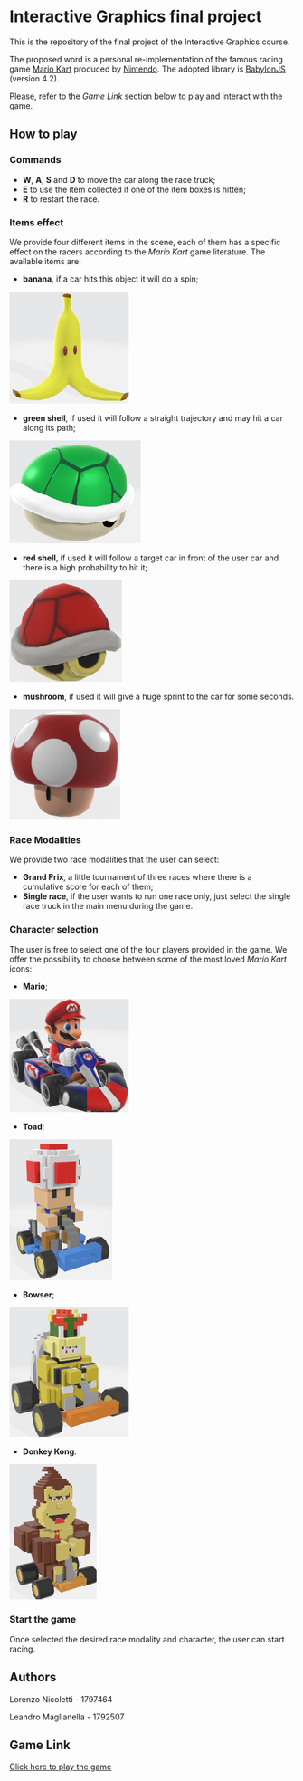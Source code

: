 # Interactive Graphics final project

This is the repository of the final project of the Interactive Graphics course.

The proposed word is a personal re-implementation of the famous racing game [Mario Kart](https://it.wikipedia.org/wiki/Mario_Kart) produced by [Nintendo](https://www.nintendo.com/). The adopted library is [BabylonJS](https://www.babylonjs.com/) (version 4.2).

Please, refer to the *Game Link* section below to play and interact with the game.

## How to play

### Commands

- **W**, **A**, **S** and **D** to move the car along the race truck;
- **E** to use the item collected if one of the item boxes is hitten;
- **R** to restart the race.

### Items effect

We provide four different items in the scene, each of them has a specific effect on the racers according to the *Mario Kart* game literature. The available items are:
- **banana**, if a car hits this object it will do a spin;

![banana](./images/banana.png)
- **green shell**, if used it will follow a straight trajectory and may hit a car along its path;

![green shell](./images/green_shell.png)
- **red shell**, if used it will follow a target car in front of the user car and there is a high probability to hit it;

![red shell](./images/red_shell.png)
- **mushroom**, if used it will give a huge sprint to the car for some seconds.

![green shell](./images/mushroom.png)

### Race Modalities

We provide two race modalities that the user can select:
- **Grand Prix**, a little tournament of three races where there is a cumulative score for each of them;
- **Single race**, if the user wants to run one race only, just select the single race truck in the main menu during the game.

### Character selection

The user is free to select one of the four players provided in the game. We offer the possibility to choose between some of the most loved *Mario Kart* icons:
- **Mario**;

![mario](./images/mario.png)
- **Toad**;

![toad](./images/toad.png)
- **Bowser**;

![bowser](./images/bowser.png)
- **Donkey Kong**.

![donkey kong](./images/donkey_kong.png)

### Start the game

Once selected the desired race modality and character, the user can start racing. 

## Authors

Lorenzo Nicoletti - 1797464

Leandro Maglianella - 1792507

## Game Link

[Click here to play the game](https://sapienzainteractivegraphicscourse.github.io/final-project-ll-team/)
